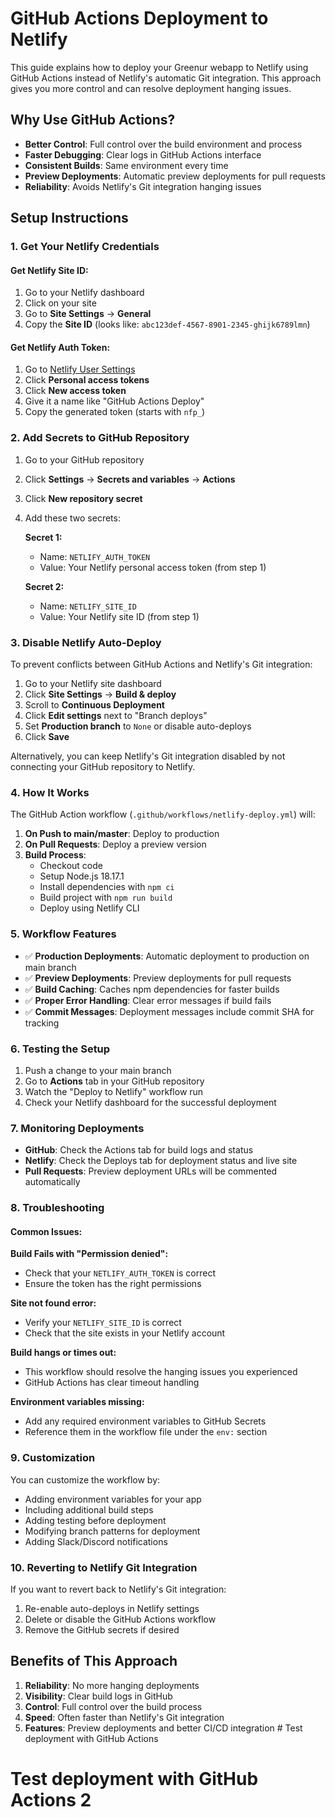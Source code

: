 # GitHub Actions Deployment to Netlify

This guide explains how to deploy your Greenur webapp to Netlify using GitHub Actions instead of Netlify's automatic Git integration. This approach gives you more control and can resolve deployment hanging issues.

## Why Use GitHub Actions?

- **Better Control**: Full control over the build environment and process
- **Faster Debugging**: Clear logs in GitHub Actions interface
- **Consistent Builds**: Same environment every time
- **Preview Deployments**: Automatic preview deployments for pull requests
- **Reliability**: Avoids Netlify's Git integration hanging issues

## Setup Instructions

### 1. Get Your Netlify Credentials

#### Get Netlify Site ID:
1. Go to your Netlify dashboard
2. Click on your site
3. Go to **Site Settings** → **General**
4. Copy the **Site ID** (looks like: `abc123def-4567-8901-2345-ghijk6789lmn`)

#### Get Netlify Auth Token:
1. Go to [Netlify User Settings](https://app.netlify.com/user/applications)
2. Click **Personal access tokens**
3. Click **New access token**
4. Give it a name like "GitHub Actions Deploy"
5. Copy the generated token (starts with `nfp_`)

### 2. Add Secrets to GitHub Repository

1. Go to your GitHub repository
2. Click **Settings** → **Secrets and variables** → **Actions**
3. Click **New repository secret**
4. Add these two secrets:

   **Secret 1:**
   - Name: `NETLIFY_AUTH_TOKEN`
   - Value: Your Netlify personal access token (from step 1)

   **Secret 2:**
   - Name: `NETLIFY_SITE_ID`
   - Value: Your Netlify site ID (from step 1)

### 3. Disable Netlify Auto-Deploy

To prevent conflicts between GitHub Actions and Netlify's Git integration:

1. Go to your Netlify site dashboard
2. Click **Site Settings** → **Build & deploy**
3. Scroll to **Continuous Deployment**
4. Click **Edit settings** next to "Branch deploys"
5. Set **Production branch** to `None` or disable auto-deploys
6. Click **Save**

Alternatively, you can keep Netlify's Git integration disabled by not connecting your GitHub repository to Netlify.

### 4. How It Works

The GitHub Action workflow (`.github/workflows/netlify-deploy.yml`) will:

1. **On Push to main/master**: Deploy to production
2. **On Pull Requests**: Deploy a preview version
3. **Build Process**: 
   - Checkout code
   - Setup Node.js 18.17.1
   - Install dependencies with `npm ci`
   - Build project with `npm run build`
   - Deploy using Netlify CLI

### 5. Workflow Features

- ✅ **Production Deployments**: Automatic deployment to production on main branch
- ✅ **Preview Deployments**: Preview deployments for pull requests
- ✅ **Build Caching**: Caches npm dependencies for faster builds
- ✅ **Proper Error Handling**: Clear error messages if build fails
- ✅ **Commit Messages**: Deployment messages include commit SHA for tracking

### 6. Testing the Setup

1. Push a change to your main branch
2. Go to **Actions** tab in your GitHub repository
3. Watch the "Deploy to Netlify" workflow run
4. Check your Netlify dashboard for the successful deployment

### 7. Monitoring Deployments

- **GitHub**: Check the Actions tab for build logs and status
- **Netlify**: Check the Deploys tab for deployment status and live site
- **Pull Requests**: Preview deployment URLs will be commented automatically

### 8. Troubleshooting

#### Common Issues:

**Build Fails with "Permission denied":**
- Check that your `NETLIFY_AUTH_TOKEN` is correct
- Ensure the token has the right permissions

**Site not found error:**
- Verify your `NETLIFY_SITE_ID` is correct
- Check that the site exists in your Netlify account

**Build hangs or times out:**
- This workflow should resolve the hanging issues you experienced
- GitHub Actions has clear timeout handling

**Environment variables missing:**
- Add any required environment variables to GitHub Secrets
- Reference them in the workflow file under the `env:` section

### 9. Customization

You can customize the workflow by:

- Adding environment variables for your app
- Including additional build steps
- Adding testing before deployment
- Modifying branch patterns for deployment
- Adding Slack/Discord notifications

### 10. Reverting to Netlify Git Integration

If you want to revert back to Netlify's Git integration:

1. Re-enable auto-deploys in Netlify settings
2. Delete or disable the GitHub Actions workflow
3. Remove the GitHub secrets if desired

## Benefits of This Approach

1. **Reliability**: No more hanging deployments
2. **Visibility**: Clear build logs in GitHub
3. **Control**: Full control over the build process
4. **Speed**: Often faster than Netlify's Git integration
5. **Features**: Preview deployments and better CI/CD integration # Test deployment with GitHub Actions
# Test deployment with GitHub Actions 2
